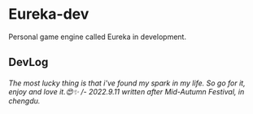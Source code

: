 # Eureka-dev
Personal game engine called Eureka in development.

## DevLog

###### The most lucky thing is that i've found my spark in my life. So go for it, enjoy and love it.😍✨  /- 2022.9.11 written after Mid-Autumn Festival, in chengdu.
